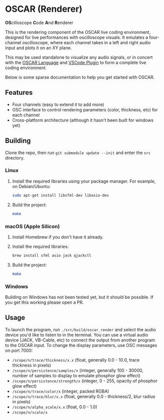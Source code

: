 # OSCAR (Renderer)
**OS**cilloscope **C**ode **A**nd **R**enderer

This is the rendering component of the OSCAR live coding environment, designed for live performances with oscilloscope visuals. It emulates a four-channel oscilloscope, where each channel takes in a left and right audio input and plots it on an XY plane.

This may be used standalone to visualize any audio signals, or in concert with the [OSCAR Language](https://github.com/azzeloof/oscar-language) and [VSCode Plugin](https://github.com/azzeloof/oscar-vscode) to form a complete live coding environment.

Below is some sparse documentation to help you get started with OSCAR.

## Features
- Four channels (easy to extend it to add more)
- OSC interface to control rendering parameters (color, thickness, etc) for each channel
- Cross-platform architecture (although it hasn't been built for windows yet)

## Building
Clone the repo, then run `git submodule update --init` and enter the `src` directory.

### Linux

1.  Install the required libraries using your package manager. For example, on Debian/Ubuntu:

    ```bash
    sudo apt-get install libsfml-dev libasio-dev
    ```

2.  Build the project:

    ```bash
    make
    ```

### macOS (Apple Silicon)

1.  Install Homebrew if you don't have it already.
2.  Install the required libraries:

    ```bash
    brew install sfml asio jack qjackctl
    ```

3.  Build the project:

    ```bash
    make
    ```


### Windows

Building on Windows has not been tested yet, but it should be possible. If you get this working please open a PR.

## Usage

To launch the program, run `./src/build/oscar_render` and select the audio device you'd like to listen to in the terminal. You can use a virtual audio device (JACK, VB-Cable, etc) to connect the output from another program to the OSCAR input. To change the display parameters, use OSC messages on port 7000:
 - `/scope/n/trace/thickness/x.x` (float, generally 0.0 - 10.0, trace thickness in pixels)
 - `/scope/n/persistence/samples/x` (integer, generally 100 - 30000, number of samples to display to emulate phosphor glow effect)
 - `/scope/n/persistence/strength/x` (integer, 0 - 255, opacity of phosphor glow effect)
 - `/scope/n/trace/color/x` (integer, packed RGBA)
 - `/scope/n/trace/blur/x.x` (float, generally 0.0 - thickness/2, blur radius in pixels)
 - `/scope/n/alpha_scale/x.x` (float, 0.0 - 1.0)
 - `/scope/n/scale/x`
